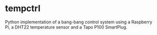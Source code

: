 # tempctrl
Python implementation of a bang-bang control system using a Raspberry Pi, a DHT22 temperature sensor and a Tapo P100 SmartPlug.

